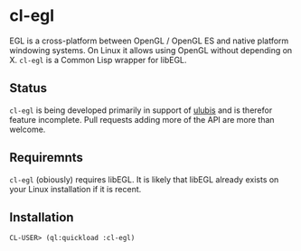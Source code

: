 
# cl-egl

EGL is a cross-platform between OpenGL / OpenGL ES and native platform windowing systems. On Linux it allows using OpenGL without depending on X. `cl-egl` is a Common Lisp wrapper for libEGL.

## Status

`cl-egl` is being developed primarily in support of [ulubis](https://github.com/malcolmstill/ulubis) and is therefor feature incomplete. Pull requests adding more of the API are more than welcome.

## Requiremnts

`cl-egl` (obiously) requires libEGL. It is likely that libEGL already exists on your Linux installation if it is recent.

## Installation

```
CL-USER> (ql:quickload :cl-egl)
```
